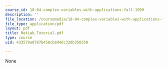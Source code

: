 ```yaml
---
course_id: 18-04-complex-variables-with-applications-fall-1999
description: ''
file_location: /coursemedia/18-04-complex-variables-with-applications-fall-1999/433579a8787b458cb8d4dc320b350350_MatLab_Tutorial.pdf
file_type: application/pdf
layout: pdf
title: MatLab_Tutorial.pdf
type: course
uid: 433579a8787b458cb8d4dc320b350350

---
```

None
